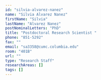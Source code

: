 ```yaml
---
id: "silvia-alvarez-nanez"
name: "Silvia Alvarez Nanez"
firstName: "Silvia"
lastName: "Alvarez Nanez"
postNominalLetters: "PhD"
title: "Postdoctoral Research Scientist "
phone: "851-5292"
fax: ""
email: "sa3358@cumc.columbia.edu"
room: "401B"
url: ""
type: "Research Staff"
researchAreas: []
tags: []
---
```

